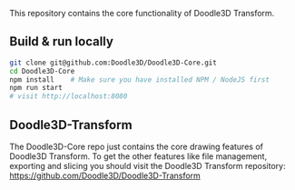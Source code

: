 This repository contains the core functionality of Doodle3D Transform.

## Build & run locally
```bash
git clone git@github.com:Doodle3D/Doodle3D-Core.git
cd Doodle3D-Core
npm install    # Make sure you have installed NPM / NodeJS first
npm run start
# visit http://localhost:8080
```

## Doodle3D-Transform
The Doodle3D-Core repo just contains the core drawing features of Doodle3D Transform. To get the other features like file management, exporting and slicing you should visit the Doodle3D Transform repository: https://github.com/Doodle3D/Doodle3D-Transform

